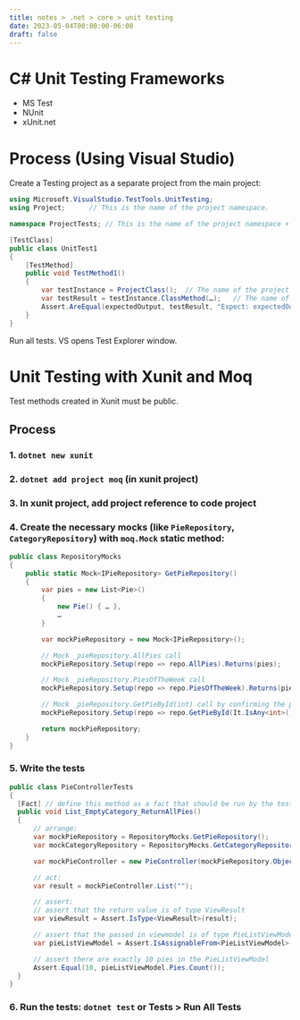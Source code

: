```yaml
---
title: notes > .net > core > unit testing
date: 2023-05-04T00:00:00-06:00
draft: false
---
```


# C# Unit Testing Frameworks
- MS Test
- NUnit
- xUnit.net

# Process (Using Visual Studio)
Create a Testing project as a separate project from the main project:
```cs
using Microsoft.VisualStudio.TestTools.UnitTesting;
using Project;		// This is the name of the project namespace.

namespace ProjectTests;	// This is the name of the project namespace + "Tests".

[TestClass]
public class UnitTest1 
{	
	[TestMethod]
	public void TestMethod1() 
    {
		var testInstance = ProjectClass();	// The name of the project class you are testing.
		var testResult = testInstance.ClassMethod(…);	// The name of the class method you are testing.
		Assert.AreEqual(expectedOutput, testResult, "Expect: expectedOutput\nActual: testResult");
	}
}
```

Run all tests.  VS opens Test Explorer window.

# Unit Testing with Xunit and Moq
Test methods created in Xunit must be public.

## Process
### 1. `dotnet new xunit`
### 2. `dotnet add project moq` (in xunit project)
### 3. In xunit project, add project reference to code project
### 4. Create the necessary mocks (like `PieRepository`, `CategoryRepository`) with `moq.Mock` static method:
```cs
public class RepositoryMocks 
{
    public static Mock<IPieRepository> GetPieRepository()
    {
        var pies = new List<Pie>()
        {
            new Pie() { … },
            …
        }

        var mockPieRepository = new Mock<IPieRepository>();

        // Mock _pieRepository.AllPies call
        mockPieRepository.Setup(repo => repo.AllPies).Returns(pies);

        // Mock _pieRepository.PiesOfTheWeek call
        mockPieRepository.Setup(repo => repo.PiesOfTheWeek).Returns(pies.Where(p => p.IsPieOfTheWeek));

        // Mock _pieRepository.GetPieById(int) call by confirming the parameter is an int and returning pies[0]:
        mockPieRepository.Setup(repo => repo.GetPieById(It.IsAny<int>())).Returns(pies[0]);

        return mockPieRepository;
    }
}
```
### 5. Write the tests
```cs
public class PieControllerTests
{
  [Fact] // define this method as a fact that should be run by the test runner
  public void List_EmptyCategory_ReturnAllPies()
  {
      // arrange:
      var mockPieRepository = RepositoryMocks.GetPieRepository();
      var mockCategoryRepository = RepositoryMocks.GetCategoryRepository();

      var mockPieController = new PieController(mockPieRepository.Object, mockCategoryRepository.Object);

      // act:
      var result = mockPieController.List("");

      // assert:
      // assert that the return value is of type ViewResult
      var viewResult = Assert.IsType<ViewResult>(result);

      // assert that the passed in viewmodel is of type PieListViewModel
      var pieListViewModel = Assert.IsAssignableFrom<PieListViewModel>(viewResult.ViewData.Model);

      // assert there are exactly 10 pies in the PieListViewModel
      Assert.Equal(10, pieListViewModel.Pies.Count());
  }
}
```

### 6. Run the tests:  `dotnet test` or **Tests** > **Run All Tests**
